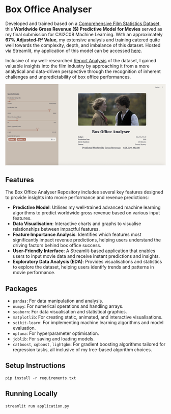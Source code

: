 # Box Office Analyser
Developed and trained based on a [Comprehensive Film Statistics Dataset](https://www.kaggle.com/datasets/alessandrolobello/the-ultimate-film-statistics-dataset-for-ml/data), this **Worldwide Gross Revenue ($) Predictive Model 
for Movies** served as my final submission for CAI2C08 Machine Learning. With an approximately **67% Adjusted-R² Value**, my extensive analysis and training catered quite well towards the complexity, depth, and imbalance of this 
dataset. Hosted via Streamlit, my application of this model can be accessed [here](https://sofiaamihan-box-office-analyser-application-rge5mk.streamlit.app/).

Inclusive of my well-researched [Report Analysis](https://github.com/sofiaamihan/box-office-analyser/blob/main/data/dataset-analysis.pdf) of the dataset, I gained valuable insights into the film industry by approaching it from a more analytical and data-driven perspective through the recognition of inherent challenges and unpredictability of box office performances.

![Application Image](https://github.com/sofiaamihan/box-office-analyser/blob/main/data/application.png)

## Features
The Box Office Analyser Repository includes several key features designed to provide insights into movie performance and revenue predictions:
- **Predictive Model**: Utilises my well-trained advanced machine learning algorithms to predict worldwide gross revenue based on various input features.
- **Data Visualisation**: Interactive charts and graphs to visualise relationships between impactful features.
- **Feature Importance Analysis**: Identifies which features most significantly impact revenue predictions, helping users understand the driving factors behind box office success.
- **User-Friendly Interface**: A Streamlit-based application that enables users to input movie data and receive instant predictions and insights.
- **Exploratory Data Analysis (EDA)**: Provides visualisations and statistics to explore the dataset, helping users identify trends and patterns in movie performance.

## Packages
- `pandas`: For data manipulation and analysis.
- `numpy`: For numerical operations and handling arrays.
- `seaborn`: For data visualisation and statistical graphics.
- `matplotlib`: For creating static, animated, and interactive visualisations.
- `scikit-learn`: For implementing machine learning algorithms and model evaluation.
- `optuna`: For hyperparameter optimisation.
- `joblib`: For saving and loading models.
- `catboost`, `xgboost`, `lightgbm`: For gradient boosting algorithms tailored for regression tasks, all inclusive of my tree-based algorithm choices.

## Setup Instructions
```
pip install -r requirements.txt
```
## Running Locally
```
streamlit run application.py
```
